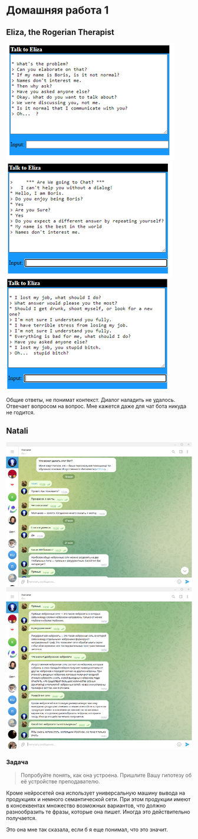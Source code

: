 # Домашняя работа 1

## Eliza, the Rogerian Therapist

![No](Eliza1.png)  
![No](Eliza2.png)  
![No](Eliza3.png)  

Общие ответы, не понимат контекст. Диалог наладить не удалось. Отвечает вопросом на вопрос. Мне кажется даже для чат бота никуда не годится.  

## Natali

![No](Nat1.png)  
![No](Nat2.png)  

### Задача  

> Попробуйте понять, как она устроена. Пришлите Вашу гипотезу об её устройстве преподавателю.  

Кроме нейросетей она использует универсальную машину вывода на продукциях и немного семантической сети. При этом продукции имеют в консеквентах множество возможных вариантов, что должно разнообразить те фразы, которые она пишет. Иногда это действительно получается.  

Это она мне так сказала, если б я еще понимал, что это значит.  
